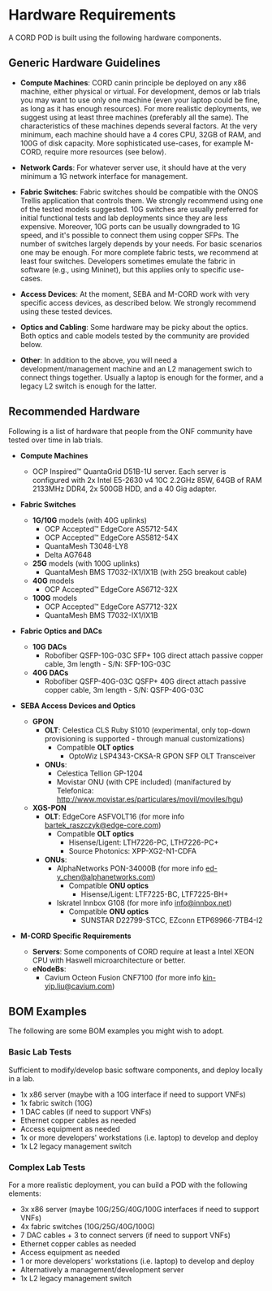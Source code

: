 # Hardware Requirements

A CORD POD is built using the following hardware components.

## Generic Hardware Guidelines

* **Compute Machines**: CORD canin principle be deployed on any x86
  machine, either physical or virtual. For development, demos or lab
  trials you may want to use only one machine (even your laptop could
  be fine, as long as it has enough resources). For more realistic
  deployments, we suggest using at least three machines (preferably
  all the same). The characteristics of these machines depends several
  factors. At the very minimum, each machine should have a 4 cores
  CPU, 32GB of RAM, and 100G of disk capacity. More sophisticated
  use-cases, for example M-CORD, require more resources (see below).

* **Network Cards**: For whatever server use, it should have at the
  very minimum a 1G network interface for management.

* **Fabric Switches**: Fabric switches should be compatible with the
  ONOS Trellis application that controls them. We strongly recommend
  using one of the tested models suggested. 10G switches are usually
  preferred for initial functional tests and lab deployments since
  they are less expensive. Moreover, 10G ports can be usually
  downgraded to 1G speed, and it's possible to connect them using
  copper SFPs. The number of switches largely depends by your needs.
  For basic scenarios one may be enough. For more complete fabric
  tests, we recommend at least four switches. Developers sometimes
  emulate the fabric in software (e.g., using Mininet), but this applies
  only to specific use-cases.

* **Access Devices**: At the moment, SEBA and M-CORD work
  with very specific access devices, as described below. We strongly
  recommend using these tested devices.

* **Optics and Cabling**: Some hardware may be picky about the optics.
  Both optics and cable models tested by the community are provided below.

* **Other**: In addition to the above, you will need a
  development/management machine and an L2 management swich to
  connect things together. Usually a laptop is enough for the former,
  and a legacy L2 switch is enough for the latter.

## Recommended Hardware

Following is a list of hardware that people from the ONF community
have tested over time in lab trials.

* **Compute Machines**
    * OCP Inspired&trade; QuantaGrid D51B-1U server. Each
    server is configured with 2x Intel E5-2630 v4 10C 2.2GHz 85W, 64GB of RAM 2133MHz DDR4, 2x 500GB HDD, and a 40 Gig adapter.

* **Fabric Switches**
    * **1G/10G** models (with 40G uplinks)
        * OCP Accepted&trade; EdgeCore AS5712-54X
        * OCP Accepted&trade; EdgeCore AS5812-54X
        * QuantaMesh T3048-LY8
        * Delta AG7648
    * **25G** models (with 100G uplinks)
        * QuantaMesh BMS T7032-IX1/IX1B (with 25G breakout cable)
    * **40G** models
        * OCP Accepted&trade; EdgeCore AS6712-32X
    * **100G** models
        * OCP Accepted&trade; EdgeCore AS7712-32X
        * QuantaMesh BMS T7032-IX1/IX1B

* **Fabric Optics and DACs**
    * **10G DACs**
        * Robofiber QSFP-10G-03C SFP+ 10G direct attach passive
        copper cable, 3m length - S/N: SFP-10G-03C
    * **40G DACs**
        * Robofiber QSFP-40G-03C QSFP+ 40G direct attach passive
        copper cable, 3m length - S/N: QSFP-40G-03C

* **SEBA Access Devices and Optics**
    * **GPON**
        * **OLT**: Celestica CLS Ruby S1010 (experimental, only top-down provisioning is supported - through manual customizations)
            * Compatible **OLT optics**
                * OptoWiz LSP4343-CKSA-R GPON SFP OLT Transceiver
        * **ONUs**:
            * Celestica Tellion GP-1204
            * Movistar ONU (with CPE included) (manifactured by Telefonica: <http://www.movistar.es/particulares/movil/moviles/hgu>)
    * **XGS-PON**
        * **OLT**: EdgeCore ASFVOLT16 (for more info <bartek_raszczyk@edge-core.com>)
            * Compatible **OLT optics**
                * Hisense/Ligent: LTH7226-PC, LTH7226-PC+
                * Source Photonics: XPP-XG2-N1-CDFA
        * **ONUs**:
            * AlphaNetworks PON-34000B (for more info <ed-y_chen@alphanetworks.com>)
                * Compatible **ONU optics**
                    * Hisense/Ligent: LTF7225-BC, LTF7225-BH+
            * Iskratel Innbox G108 (for more info <info@innbox.net>)
                * Compatible **ONU optics**
                    * SUNSTAR D22799-STCC, EZconn ETP69966-7TB4-I2

* **M-CORD Specific Requirements**
    * **Servers**: Some components of CORD require at least a Intel XEON CPU with Haswell microarchitecture or better.
    * **eNodeBs**:
        * Cavium Octeon Fusion CNF7100 (for more info <kin-yip.liu@cavium.com>)

## BOM Examples

The following are some BOM examples you might wish to adopt.

### Basic Lab Tests

Sufficient to modify/develop basic software components, and
deploy locally in a lab.

* 1x x86 server (maybe with a 10G interface if need to support VNFs)
* 1x fabric switch (10G)
* 1 DAC cables (if need to support VNFs)
* Ethernet copper cables as needed
* Access equipment as needed
* 1x or more developers' workstations (i.e. laptop) to develop and deploy
* 1x L2 legacy management switch

### Complex Lab Tests

For a more realistic deployment, you can build a POD with the
following elements:

* 3x x86 server (maybe 10G/25G/40G/100G interfaces if need to support VNFs)
* 4x fabric switches (10G/25G/40G/100G)
* 7 DAC cables + 3 to connect servers (if need to support VNFs)
* Ethernet copper cables as needed
* Access equipment as needed
* 1 or more developers' workstations (i.e. laptop) to develop and deploy
* Alternatively a management/development server
* 1x L2 legacy management switch
